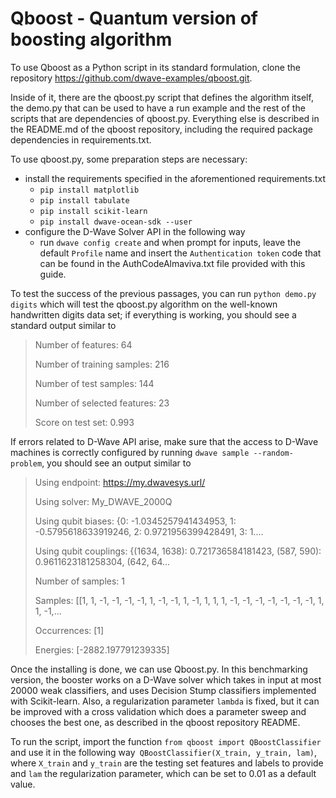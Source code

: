 # Qboost - Quantum version of boosting algorithm

To use Qboost as a Python script in its standard formulation, clone the 
repository https://github.com/dwave-examples/qboost.git.

Inside of it, there are the qboost.py script that defines the algorithm itself, the demo.py 
that can be used to have a run example and the rest of the scripts that are dependencies 
of qboost.py. Everything else is described in the README.md of the qboost repository,
including the required package dependencies in requirements.txt.

To use qboost.py, some preparation steps are necessary: 
 - install the requirements specified in the 
aforementioned requirements.txt
    - ```pip install matplotlib ``` 
    - ```pip install tabulate```
    - ```pip install scikit-learn```
    - ```pip install dwave-ocean-sdk --user```
 - configure the D-Wave Solver API in the following way
    - run ```
          dwave config create
           ``` 
    and when prompt for inputs, leave the default ``` Profile ``` name and insert the 
      ``` Authentication token ``` code that can be found in the AuthCodeAlmaviva.txt 
      file provided with this guide.
      
To test the success of the previous passages, you can run `python demo.py digits` which
will test the qboost.py algorithm on the well-known handwritten digits data set; if 
everything is working, you should see a standard output similar to 

>Number of features: 64 
> 
>Number of training samples: 216
> 
> Number of test samples: 144
> 
> Number of selected features: 23
> 
> Score on test set: 0.993

If errors related to D-Wave API arise, make sure that the access to D-Wave machines is 
correctly configured by running `dwave sample --random-problem`, you should see an output
similar to
> Using endpoint: https://my.dwavesys.url/
> 
> Using solver: My_DWAVE_2000Q
> 
> Using qubit biases: {0: -1.0345257941434953, 1: -0.5795618633919246, 2: 0.9721956399428491, 3: 1....
> 
> Using qubit couplings: {(1634, 1638): 0.721736584181423, (587, 590): 0.9611623181258304, (642, 64...
> 
> Number of samples: 1
> 
> Samples: [[1, 1, -1, -1, -1, -1, 1, -1, -1, 1, -1, 1, 1, 1, -1, -1, -1, -1, -1, -1, -1, 1, 1, -1,...
> 
> Occurrences: [1]
> 
> Energies: [-2882.197791239335]

Once the installing is done, we can use Qboost.py. In this benchmarking version, the booster works on
a D-Wave solver which takes in input at most 20000 weak classifiers, and uses Decision Stump classifiers 
implemented with Scikit-learn. Also, a regularization parameter `lambda` is fixed, but it can be improved 
with a cross validation which does a parameter sweep and chooses the best one, as described in the qboost
repository README.

To run the script, import the function `from qboost import QBoostClassifier` and use it in the following 
way` QBoostClassifier(X_train, y_train, lam)`, where `X_train` and `y_train` are the testing set features 
and labels to provide and `lam` the regularization parameter, which can be set to 0.01 as a default 
value.


